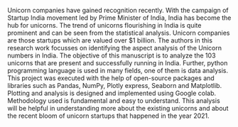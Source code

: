 Unicorn companies have gained recognition recently. With the campaign of Startup India movement led by Prime Minister of India, India has become the hub for unicorns. The trend of unicorns flourishing in India is quite prominent and can be seen from the statistical analysis. Unicorn companies are those startups which are valued over $1 billion. The authors in this research work focusses on identifying the aspect analysis of the Unicorn numbers in India. The objective of this manuscript is to analyze the 103 unicorns that are present and successfully running in India. Further, python programming language is used in many fields, one of them is data analysis. This project was executed with the help of open-source packages and libraries such as Pandas, NumPy, Plotly express, Seaborn and Matplotlib. Plotting and analysis is designed and implemented using Google colab. Methodology used is fundamental and easy to understand. This analysis will be helpful in understanding more about the existing unicorns and about the recent bloom of unicorn startups that happened in the year 2021.
